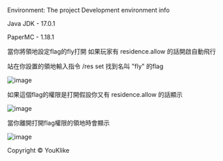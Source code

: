 Environment:
The project Development environment info

Java JDK - 17.0.1

PaperMC - 1.18.1

當你將領地設定flag的fly打開 如果玩家有 residence.allow 的話開啟自動飛行

站在你設置的領地輸入指令 /res set
找到名叫 "fly" 的flag

![image](https://user-images.githubusercontent.com/76389965/162558158-eaa06b76-6c13-4c96-bf63-d1efc7359dcb.png)


如果這個flag的權限是打開假設你又有 residence.allow 的話顯示

![image](https://user-images.githubusercontent.com/76389965/162558198-48d2021d-cd72-4e17-8400-6f3c3e97562d.png)

當你離開打開flag權限的領地時會顯示

![image](https://user-images.githubusercontent.com/76389965/162558218-a7259fc6-65f6-4b2b-b1ff-5c21f14b9a62.png)


Copyright © YouKlike
